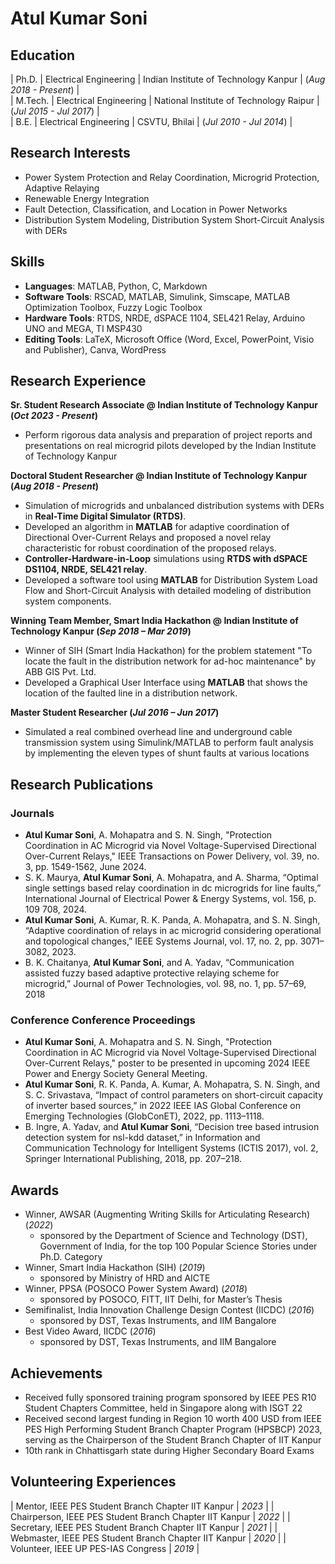 # Atul Kumar Soni

## Education

| Ph.D.   | Electrical Engineering | Indian Institute of Technology Kanpur   | (_Aug 2018 - Present_)  | <br>
| M.Tech. | Electrical Engineering | National Institute of Technology Raipur | (_Jul 2015 - Jul 2017_) | <br>
| B.E.    | Electrical Engineering | CSVTU, Bhilai                           | (_Jul 2010 - Jul 2014_) | 

## Research Interests
- Power System Protection and Relay Coordination, Microgrid Protection, Adaptive Relaying
- Renewable Energy Integration
- Fault Detection, Classification, and Location in Power Networks
- Distribution System Modeling, Distribution System Short-Circuit Analysis with DERs

## Skills
- **Languages**: MATLAB, Python, C, Markdown
- **Software Tools**: RSCAD, MATLAB, Simulink, Simscape, MATLAB Optimization Toolbox, Fuzzy Logic Toolbox
- **Hardware Tools**: RTDS, NRDE, dSPACE 1104, SEL421 Relay, Arduino UNO and MEGA, TI MSP430
- **Editing Tools**: LaTeX, Microsoft Office (Word, Excel, PowerPoint, Visio and Publisher), Canva, WordPress

## Research Experience
**Sr. Student Research Associate @ Indian Institute of Technology Kanpur (_Oct 2023 - Present_)**
- Perform rigorous data analysis and preparation of project reports and presentations on real microgrid pilots developed by the Indian Institute of Technology Kanpur

**Doctoral Student Researcher @ Indian Institute of Technology Kanpur (_Aug 2018 - Present_)**
- Simulation of microgrids and unbalanced distribution systems with DERs in **Real-Time Digital Simulator (RTDS)**.
- Developed an algorithm in **MATLAB** for adaptive coordination of Directional Over-Current Relays and proposed a novel relay characteristic for robust coordination of the proposed relays.
- **Controller-Hardware-in-Loop** simulations using **RTDS with dSPACE DS1104, NRDE, SEL421 relay**.
- Developed a software tool using **MATLAB** for Distribution System Load Flow and Short-Circuit Analysis with detailed modeling of distribution system components.

**Winning Team Member, Smart India Hackathon @ Indian Institute of Technology Kanpur (_Sep 2018 – Mar 2019_)**
- Winner of SIH (Smart India Hackathon) for the problem statement "To locate the fault in the distribution network for ad-hoc maintenance" by ABB GIS Pvt. Ltd.
- Developed a Graphical User Interface using **MATLAB** that shows the location of the faulted line in a distribution network.

**Master Student Researcher (_Jul 2016 – Jun 2017_)**
- Simulated a real combined overhead line and underground cable transmission system using Simulink/MATLAB to perform fault analysis by implementing the eleven types of shunt faults at various locations

## Research Publications

### Journals
- **Atul Kumar Soni**, A. Mohapatra and S. N. Singh, "Protection Coordination in AC Microgrid via Novel Voltage-Supervised Directional Over-Current Relays," IEEE Transactions on Power Delivery, vol. 39, no. 3, pp. 1549-1562, June 2024.
- S. K. Maurya, **Atul Kumar Soni**, A. Mohapatra, and A. Sharma, “Optimal single settings based relay coordination in dc microgrids for line faults,” International Journal of Electrical Power & Energy Systems, vol. 156, p. 109 708, 2024.
- **Atul Kumar Soni**, A. Kumar, R. K. Panda, A. Mohapatra, and S. N. Singh, “Adaptive coordination of relays in ac microgrid considering operational and topological changes,” IEEE Systems Journal, vol. 17, no. 2, pp. 3071–3082, 2023.
- B. K. Chaitanya, **Atul Kumar Soni**, and A. Yadav, “Communication assisted fuzzy based adaptive protective relaying scheme for microgrid,” Journal of Power Technologies, vol. 98, no. 1, pp. 57–69, 2018

### Conference Conference Proceedings
- **Atul Kumar Soni**, A. Mohapatra and S. N. Singh, "Protection Coordination in AC Microgrid via Novel Voltage-Supervised Directional Over-Current Relays," poster to be presented in upcoming 2024 IEEE Power and Energy Society General Meeting.
- **Atul Kumar Soni**, R. K. Panda, A. Kumar, A. Mohapatra, S. N. Singh, and S. C. Srivastava, “Impact of control parameters on short-circuit capacity of inverter based sources,” in 2022 IEEE IAS Global Conference on Emerging Technologies (GlobConET), 2022, pp. 1113–1118.
- B. Ingre, A. Yadav, and **Atul Kumar Soni**, “Decision tree based intrusion detection system for nsl-kdd dataset,” in Information and Communication Technology for Intelligent Systems (ICTIS 2017), vol. 2, Springer International Publishing, 2018, pp. 207–218.

## Awards
- Winner, AWSAR (Augmenting Writing Skills for Articulating Research) (_2022_)
  - sponsored by the Department of Science and Technology (DST), Government of India, for the top 100 Popular Science Stories under Ph.D. Category
- Winner, Smart India Hackathon (SIH) (_2019_)
  - sponsored by Ministry of HRD and AICTE
- Winner, PPSA (POSOCO Power System Award) (_2018_)
  - sponsored by POSOCO, FITT, IIT Delhi, for Master’s Thesis
- Semifinalist, India Innovation Challenge Design Contest (IICDC) (_2016_)
  - sponsored by DST, Texas Instruments, and IIM Bangalore
- Best Video Award, IICDC (_2016_)
  - sponsored by DST, Texas Instruments, and IIM Bangalore

## Achievements
- Received fully sponsored training program sponsored by IEEE PES R10 Student Chapters Committee, held in Singapore along with ISGT 22
- Received second largest funding in Region 10 worth 400 USD from IEEE PES High Performing Student Branch Chapter Program (HPSBCP) 2023, serving as the Chairperson of the Student Branch Chapter of IIT Kanpur
- 10th rank in Chhattisgarh state during Higher Secondary Board Exams

## Volunteering Experiences

| Mentor, IEEE PES Student Branch Chapter IIT Kanpur | _2023_ |
| Chairperson, IEEE PES Student Branch Chapter IIT Kanpur | _2022_ |
| Secretary, IEEE PES Student Branch Chapter IIT Kanpur | _2021_ |
| Webmaster, IEEE PES Student Branch Chapter IIT Kanpur | _2020_ |
| Volunteer, IEEE UP PES-IAS Congress | _2019_ |





















